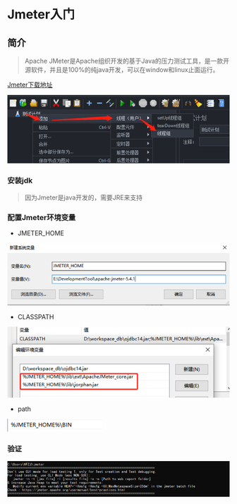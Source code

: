 # Jmeter入门

## 简介

> Apache JMeter是Apache组织开发的基于Java的压力测试工具，是一款开源软件，并且是100%的纯java开发，可以在window和linux止面运行。

[Jmeter下载地址](https://jmeter.apache.org/download_jmeter.cgi)

![image.png](./assets/image.png)

### 安装jdk

> 因为Jmeter是java开发的，需要JRE来支持

### 配置Jmeter环境变量

* JMETER_HOME

![image.png](./assets/1704801268682-image.png)

* CLASSPATH

![image.png](./assets/1704803254925-image.png)

* path

![image.png](./assets/1704803283915-image.png)

### 验证

![image.png](./assets/1704803523978-image.png)
